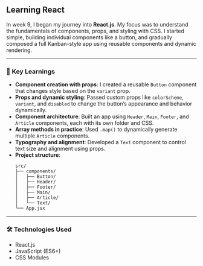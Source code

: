 ## Learning React



In week 9, I began my journey into **React.js**. My focus was to understand the fundamentals of components, props, and styling with CSS. I started simple, building individual components like a button, and gradually composed a full Kanban-style app using reusable components and dynamic rendering.

---

### 🧩 Key Learnings

- **Component creation with props**: I created a reusable `Button` component that changes style based on the `variant` prop.
- **Props and dynamic styling**: Passed custom props like `colorScheme`, `variant`, and `disabled` to change the button’s appearance and behavior dynamically.
- **Component architecture**: Built an app using `Header`, `Main`, `Footer`, and `Article` components, each with its own folder and CSS.
- **Array methods in practice**: Used `.map()` to dynamically generate multiple `Article` components.
- **Typography and alignment**: Developed a `Text` component to control text size and alignment using props.
- **Project structure**:
  ```
  src/
  ├── components/
  │   ├── Button/
  │   ├── Header/
  │   ├── Footer/
  │   ├── Main/
  │   ├── Article/
  │   └── Text/
  └── App.jsx
  ```

---

### 🛠 Technologies Used

- React.js
- JavaScript (ES6+)
- CSS Modules

